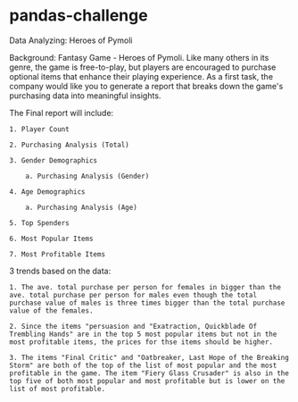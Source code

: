 # pandas-challenge

Data Analyzing: Heroes of Pymoli

Background: Fantasy Game - Heroes of Pymoli. 
Like many others in its genre, the game is free-to-play, but players are encouraged to purchase optional items that enhance their playing experience. As a first task, the company would like you to generate a report that breaks down the game's purchasing data into meaningful insights.

The Final report will include:

    1. Player Count 

    2. Purchasing Analysis (Total)

    3. Gender Demographics

        a. Purchasing Analysis (Gender) 

    4. Age Demographics

        a. Purchasing Analysis (Age)

    5. Top Spenders

    6. Most Popular Items

    7. Most Profitable Items 
    
3 trends based on the data:

    1. The ave. total purchase per person for females in bigger than the ave. total purchase per person for males even though the total purchase value of males is three times bigger than the total purchase value of the females. 
    
    2. Since the items "persuasion and "Exatraction, Quickblade Of Trembling Hands" are in the top 5 most popular items but not in the most profitable items, the prices for thse items should be higher. 
    
    3. The items "Final Critic" and "Oatbreaker, Last Hope of the Breaking Storm" are both of the top of the list of most popular and the most profitable in the game. The item "Fiery Glass Crusader" is also in the top five of both most popular and most profitable but is lower on the list of most profitable. 

